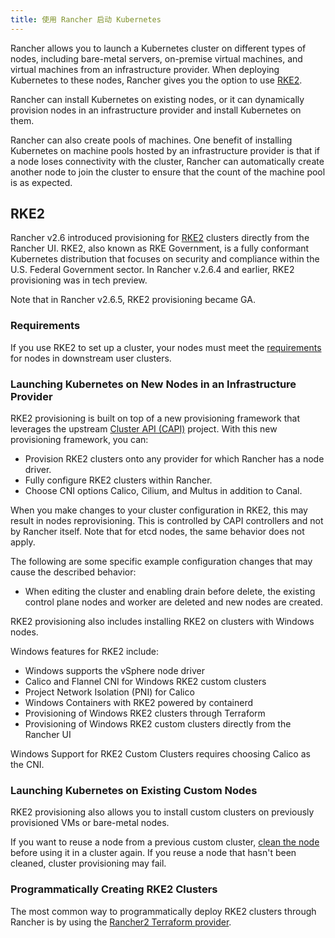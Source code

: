 ```yaml
---
title: 使用 Rancher 启动 Kubernetes
---
```


<head>
  <link rel="canonical" href="https://ranchermanager.docs.rancher.com/how-to-guides/new-user-guides/launch-kubernetes-with-rancher"/>
</head>

Rancher allows you to launch a Kubernetes cluster on different types of nodes, including bare-metal servers, on-premise virtual machines, and virtual machines from an infrastructure provider. When deploying Kubernetes to these nodes, Rancher gives you the option to use [RKE2](https://docs.rke2.io).

Rancher can install Kubernetes on existing nodes, or it can dynamically provision nodes in an infrastructure provider and install Kubernetes on them.

Rancher can also create pools of machines. One benefit of installing Kubernetes on machine pools hosted by an infrastructure provider is that if a node loses connectivity with the cluster, Rancher can automatically create another node to join the cluster to ensure that the count of the machine pool is as expected.

## RKE2

Rancher v2.6 introduced provisioning for [RKE2](https://docs.rke2.io/) clusters directly from the Rancher UI. RKE2, also known as RKE Government, is a fully conformant Kubernetes distribution that focuses on security and compliance within the U.S. Federal Government sector. In Rancher v.2.6.4 and earlier, RKE2 provisioning was in tech preview.

Note that in Rancher v2.6.5, RKE2 provisioning became GA.

### Requirements

If you use RKE2 to set up a cluster, your nodes must meet the [requirements](https://docs.rke2.io/install/requirements) for nodes in downstream user clusters.

### Launching Kubernetes on New Nodes in an Infrastructure Provider

RKE2 provisioning is built on top of a new provisioning framework that leverages the upstream [Cluster API (CAPI)](https://github.com/kubernetes-sigs/cluster-api) project. With this new provisioning framework, you can:

- Provision RKE2 clusters onto any provider for which Rancher has a node driver.
- Fully configure RKE2 clusters within Rancher.
- Choose CNI options Calico, Cilium, and Multus in addition to Canal.

When you make changes to your cluster configuration in RKE2, this may result in nodes reprovisioning. This is controlled by CAPI controllers and not by Rancher itself. Note that for etcd nodes, the same behavior does not apply.

The following are some specific example configuration changes that may cause the described behavior:

- When editing the cluster and enabling drain before delete, the existing control plane nodes and worker are deleted and new nodes are created.

RKE2 provisioning also includes installing RKE2 on clusters with Windows nodes.

Windows features for RKE2 include:

- Windows supports the vSphere node driver
- Calico and Flannel CNI for Windows RKE2 custom clusters
- Project Network Isolation (PNI) for Calico
- Windows Containers with RKE2 powered by containerd
- Provisioning of Windows RKE2 clusters through Terraform
- Provisioning of Windows RKE2 custom clusters directly from the Rancher UI

Windows Support for RKE2 Custom Clusters requires choosing Calico as the CNI.

### Launching Kubernetes on Existing Custom Nodes

RKE2 provisioning also allows you to install custom clusters on previously provisioned VMs or bare-metal nodes.

If you want to reuse a node from a previous custom cluster, [clean the node](../manage-clusters/clean-cluster-nodes.md#cleaning-up-nodes) before using it in a cluster again. If you reuse a node that hasn't been cleaned, cluster provisioning may fail.

### Programmatically Creating RKE2 Clusters

The most common way to programmatically deploy RKE2 clusters through Rancher is by using the [Rancher2 Terraform provider](https://registry.terraform.io/providers/rancher/rancher2/latest/docs/resources/cluster_v2).

